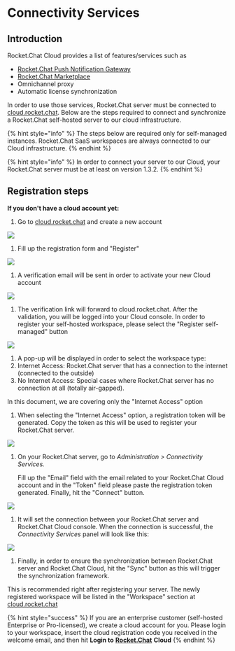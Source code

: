 # Connectivity Services

## Introduction

Rocket.Chat Cloud provides a list of features/services such as

* [Rocket.Chat Push Notification Gateway](https://docs.rocket.chat/guides/administrator-guides/notifications/push-notifications#push-gateway)
* [Rocket.Chat Marketplace](https://rocket.chat/marketplace)
* Omnichannel proxy
* Automatic license synchronization

In order to use those services, Rocket.Chat server must be connected to [cloud.rocket.chat](https://cloud.rocket.chat/). Below are the steps required to connect and synchronize a Rocket.Chat self-hosted server to our cloud infrastructure.

{% hint style="info" %}
The steps below are required only for self-managed instances. Rocket.Chat SaaS workspaces are always connected to our Cloud infrastructure.
{% endhint %}

{% hint style="info" %}
In order to connect your server to our Cloud, your Rocket.Chat server must be at least on version 1.3.2.
{% endhint %}

## Registration steps

**If you don't have a cloud account yet:**

1. Go to [cloud.rocket.chat](https://cloud.rocket.chat/) and create a new account

![](../../../.gitbook/assets/image%20%28154%29.png)

1. Fill up the registration form and "Register"

![](../../../.gitbook/assets/c_4.png)

1. A verification email will be sent in order to activate your new Cloud account

![](../../../.gitbook/assets/image%20%28155%29.png)

1. The verification link will forward to cloud.rocket.chat. After the validation, you will be logged into your Cloud console. In order to register your self-hosted workspace, please select the "Register self-managed" button

![](../../../.gitbook/assets/c_6.png)

1. A pop-up will be displayed in order to select the workspace type:
2. Internet Access: Rocket.Chat server that has a connection to the internet \(connected to the outside\)
3. No Internet Access: Special cases where Rocket.Chat server has no connection at all \(totally air-gapped\).

In this document, we are covering only the "Internet Access" option

1. When selecting the "Internet Access" option, a registration token will be generated. Copy the token as this will be used to register your Rocket.Chat server.

![](../../../.gitbook/assets/c_8.png)

1. On your Rocket.Chat server, go to _Administration &gt; Connectivity Services._

   Fill up the "Email" field with the email related to your Rocket.Chat Cloud account and in the "Token" field please paste the registration token generated. Finally, hit the "Connect" button.

![](../../../.gitbook/assets/c_9.png)

1. It will set the connection between your Rocket.Chat server and Rocket.Chat Cloud console. When the connection is successful, the _Connectivity Services_ panel will look like this:

![](../../../.gitbook/assets/c_10.png)

1. Finally, in order to ensure the synchronization between Rocket.Chat server and Rocket.Chat Cloud, hit the "Sync" button as this will trigger the synchronization framework.

This is recommended right after registering your server. The newly registered workspace will be listed in the "Workspace" section at [cloud.rocket.chat](https://cloud.rocket.chat/)

{% hint style="success" %}
If you are an enterprise customer \(self-hosted Enterprise or Pro-licensed\), we create a cloud account for you. Please login to your workspace, insert the cloud registration code you received in the welcome email, and then hit **Login to** [**Rocket.Chat**](http://rocket.chat/) **Cloud**
{% endhint %}


